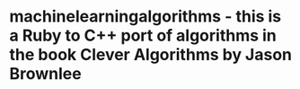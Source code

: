# machinelearningalgorithms - this is a Ruby to C++ port of algorithms in the book Clever Algorithms by Jason Brownlee
